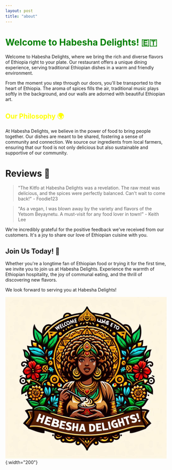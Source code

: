 ```yaml
---
layout: post
title: "about"
---
```



# <span style="color:green">Welcome to Habesha Delights! 🇪🇹</span>

Welcome to Habesha Delights, where we bring the rich and diverse flavors of Ethiopia right to your plate. Our restaurant offers a unique dining experience, serving traditional Ethiopian dishes in a warm and friendly environment. 

From the moment you step through our doors, you'll be transported to the heart of Ethiopia. The aroma of spices fills the air, traditional music plays softly in the background, and our walls are adorned with beautiful Ethiopian art.

## <span style="color:yellow">Our Philosophy 🌍</span>

At Habesha Delights, we believe in the power of food to bring people together. Our dishes are meant to be shared, fostering a sense of community and connection. We source our ingredients from local farmers, ensuring that our food is not only delicious but also sustainable and supportive of our community.

# Reviews 🌟

> "The Kitfo at Habesha Delights was a revelation. The raw meat was delicious, and the spices were perfectly balanced. Can't wait to come back!" - Foodie123

> "As a vegan, I was blown away by the variety and flavors of the Yetsom Beyaynetu. A must-visit for any food lover in town!" - Keith Lee

We're incredibly grateful for the positive feedback we've received from our customers. It's a joy to share our love of Ethiopian cuisine with you.

## <span style="color:light blue">Join Us Today! 🎉</span>

Whether you're a longtime fan of Ethiopian food or trying it for the first time, we invite you to join us at Habesha Delights. Experience the warmth of Ethiopian hospitality, the joy of communal eating, and the thrill of discovering new flavors.

We look forward to serving you at Habesha Delights!


![logo](./assets/images/habesha.jpeg){:width="200"}